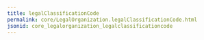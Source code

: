 ```yaml
---
title: legalClassificationCode
permalink: core/LegalOrganization.legalClassificationCode.html
jsonid: core_legalorganization_legalclassificationcode
---
```

